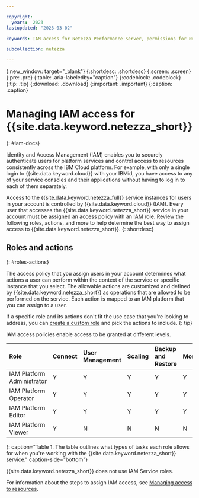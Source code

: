 ```yaml
---

copyright:
  years:  2023
lastupdated: "2023-03-02"

keywords: IAM access for Netezza Performance Server, permissions for Netezza Performance Server, identity and access management for Netezza Performance Server, roles for Netezza Performance Server, actions for Netezza Performance Server, assigning access for Netezza Performance Server

subcollection: netezza

---
```


{:new_window: target="_blank"}
{:shortdesc: .shortdesc}
{:screen: .screen}
{:pre: .pre}
{:table: .aria-labeledby="caption"}
{:codeblock: .codeblock}
{:tip: .tip}
{:download: .download}
{:important: .important}
{:caption: .caption}

# Managing IAM access for {{site.data.keyword.netezza_short}}
{: #iam-docs}

Identity and Access Management (IAM) enables you to securely authenticate users for platform services and control access to resources consistently across the IBM Cloud platform. For example, with only a single login to {{site.data.keyword.cloud}} with your IBMid, you have access to any of your service consoles and their applications without having to log in to each of them separately.

Access to the {{site.data.keyword.netezza_full}} service instances for users in your account is controlled by {{site.data.keyword.cloud}} (IAM). Every user that accesses the {{site.data.keyword.netezza_short}} service in your account must be assigned an access policy with an IAM role. Review the following roles, actions, and more to help determine the best way to assign access to {{site.data.keyword.netezza_short}}.
{: shortdesc}

## Roles and actions
{: #roles-actions}

The access policy that you assign users in your account determines what actions a user can perform within the context of the service or specific instance that you select. The allowable actions are customized and defined by {{site.data.keyword.netezza_short}} as operations that are allowed to be performed on the service. Each action is mapped to an IAM platform that you can assign to a user.

If a specific role and its actions don't fit the use case that you're looking to address, you can [create a custom role](/docs/account?topic=account-custom-roles#custom-access-roles) and pick the actions to include.
{: tip}

IAM access policies enable access to be granted at different levels.

| Role                      | Connect | User Management | Scaling | Backup and Restore | Monitoring | DR      |
|:--------------------------|:--------|:----------------|:--------|:-------------------|:-----------|---------|
|IAM Platform Administrator | Y       | Y               | Y       | Y                  | Y          | Y       |
|IAM Platform Operator      | Y       | Y               | Y       | Y                  | Y          | Y       |
|IAM Platform Editor        | Y       | Y               | Y       | Y                  | Y          | Y       |
|IAM Platform Viewer        | Y       | N               | N       | N                  | N          | N       |
{: caption="Table 1. The table outlines what types of tasks each role allows for when you're working with the {{site.data.keyword.netezza_short}} service." caption-side="bottom"}

{{site.data.keyword.netezza_short}} does not use IAM Service roles.

For information about the steps to assign IAM access, see [Managing access to resources](/docs/account?topic=account-assign-access-resources).
